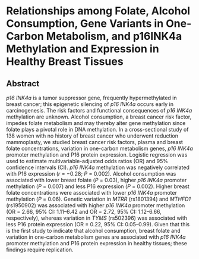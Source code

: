 # Relationships among Folate, Alcohol Consumption, Gene Variants in One-Carbon Metabolism, and p16INK4a Methylation and Expression in Healthy Breast Tissues

## Abstract

_p16_ _INK4a_ is a tumor suppressor gene, frequently hypermethylated in breast cancer; this epigenetic silencing of _p16_ _INK4a_ occurs early in carcinogenesis. The risk factors and functional consequences of _p16_ _INK4a_ methylation are unknown. Alcohol consumption, a breast cancer risk factor, impedes folate metabolism and may thereby alter gene methylation since folate plays a pivotal role in DNA methylation. In a cross-sectional study of 138 women with no history of breast cancer who underwent reduction mammoplasty, we studied breast cancer risk factors, plasma and breast folate concentrations, variation in one-carbon metabolism genes, _p16_ _INK4a_ promoter methylation and P16 protein expression. Logistic regression was used to estimate multivariable-adjusted odds ratios (OR) and 95% confidence intervals (CI). _p16_ _INK4a_ methylation was negatively correlated with P16 expression (_r_ = −0.28; _P_ = 0.002). Alcohol consumption was associated with lower breast folate (_P_ = 0.03), higher _p16_ _INK4a_ promoter methylation (_P_ = 0.007) and less P16 expression (_P_ = 0.002). Higher breast folate concentrations were associated with lower _p16_ _INK4a_ promoter methylation (_P_ = 0.06). Genetic variation in _MTRR_ (rs1801394) and _MTHFD1_ (rs1950902) was associated with higher _p16_ _INK4a_ promoter methylation (OR = 2.66, 95% CI: 1.11–6.42 and OR = 2.72, 95% CI: 1.12–6.66, respectively), whereas variation in _TYMS_ (rs502396) was associated with less P16 protein expression (OR = 0.22, 95% CI: 0.05–0.99). Given that this is the first study to indicate that alcohol consumption, breast folate and variation in one-carbon metabolism genes are associated with _p16_ _INK4a_ promoter methylation and P16 protein expression in healthy tissues; these findings require replication. 